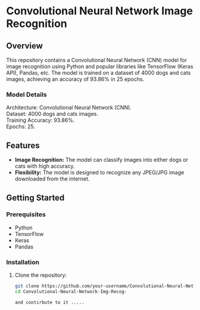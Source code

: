 # Convolutional Neural Network Image Recognition

## Overview

This repository contains a Convolutional Neural Network (CNN) model for image recognition using Python and popular libraries like TensorFlow (Keras API), Pandas, etc. The model is trained on a dataset of 4000 dogs and cats images, achieving an accuracy of 93.86% in 25 epochs.


### Model Details
Architecture: Convolutional Neural Network (CNN).   
Dataset: 4000 dogs and cats images.   
Training Accuracy: 93.86%.  
Epochs: 25.  




## Features

- **Image Recognition:** The model can classify images into either dogs or cats with high accuracy.
- **Flexibility:** The model is designed to recognize any JPEG/JPG image downloaded from the internet.


## Getting Started

### Prerequisites
- Python
- TensorFlow
- Keras
- Pandas

### Installation
1. Clone the repository:

   ```bash
   git clone https://github.com/your-username/Convolutional-Neural-Network-Img-Recognition.git
   cd Convolutional-Neural-Network-Img-Recog-

   and contirbute to it .....

